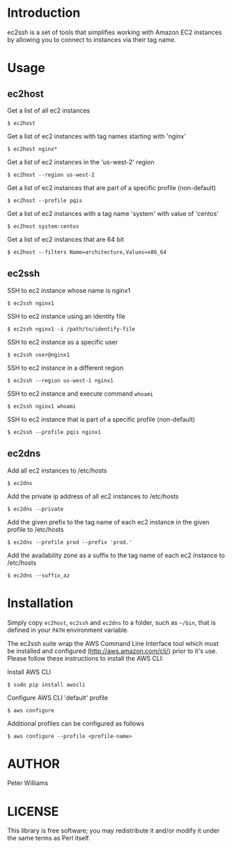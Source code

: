 # Introduction

ec2ssh is a set of tools that simplifies working with Amazon EC2 instances by
allowing you to connect to instances via their tag name.

# Usage

## ec2host

Get a list of all ec2 instances

```
$ ec2host
```

Get a list of ec2 instances with tag names starting with 'nginx'

```
$ ec2host nginx*
```

Get a list of ec2 instances in the 'us-west-2' region

```
$ ec2host --region us-west-2
```

Get a list of ec2 instances that are part of a specific profile (non-default)

```
$ ec2host --profile pqis
```

Get a list of ec2 instances with a tag name 'system' with value of 'centos'

```
$ ec2host system:centos
```

Get a list of ec2 instances that are 64 bit

```
$ ec2host --filters Name=architecture,Values=x86_64
```

## ec2ssh

SSH to ec2 instance whose name is nginx1

```
$ ec2ssh nginx1
```

SSH to ec2 instance using an identity file

```
$ ec2ssh nginx1 -i /path/to/identify-file
```

SSH to ec2 instance as a specific user

```
$ ec2ssh user@nginx1
```

SSH to ec2 instance in a different region

```
$ ec2ssh --region us-west-1 nginx1
```

SSH to ec2 instance and execute command `whoami`

```
$ ec2ssh nginx1 whoami
```

SSH to ec2 instance that is part of a specific profile (non-default)

```
$ ec2ssh --profile pqis nginx1
```

## ec2dns

Add all ec2 instances to /etc/hosts

```
$ ec2dns
```

Add the private ip address of all ec2 instances to /etc/hosts

```
$ ec2dns --private
```

Add the given prefix to the tag name of each ec2 instance in the given profile to /etc/hosts

```
$ ec2dns --profile prod --prefix 'prod.'
```

Add the availability zone as a suffix to the tag name of each ec2 instance to /etc/hosts

```
$ ec2dns --suffix_az
```

# Installation

Simply copy `ec2host`, `ec2ssh` and `ec2dns` to a folder, such as `~/bin`, that
is defined in your `PATH` environment variable.

The ec2ssh suite wrap the AWS Command Line Interface tool which must be
installed and configured (http://aws.amazon.com/cli/) prior to it's use.
Please follow these instructions to install the AWS CLI:

Install AWS CLI

```
$ sudo pip install awscli
```

Configure AWS CLI 'default' profile

```
$ aws configure
```

Additional profiles can be configured as follows

```
$ aws configure --profile <profile-name>
```

# AUTHOR

Peter Williams

# LICENSE

This library is free software; you may redistribute it and/or modify it under
the same terms as Perl itself.

